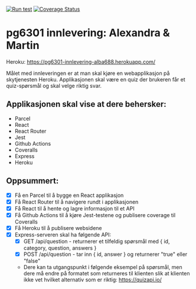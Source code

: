 [![Run test](https://github.com/kristiania-pg6301-2022/pg6301-innlevering-alba688/actions/workflows/test.yml/badge.svg)](https://github.com/kristiania-pg6301-2022/pg6301-innlevering-alba688/actions/workflows/test.yml)
[![Coverage Status](https://coveralls.io/repos/github/kristiania-pg6301-2022/pg6301-innlevering-alba688/badge.svg?branch=main)](https://coveralls.io/github/kristiania-pg6301-2022/pg6301-innlevering-alba688?branch=main)

# pg6301 innlevering: Alexandra & Martin
Heroku: https://pg6301-innlevering-alba688.herokuapp.com/


Målet med innleveringen er at man skal kjøre en webapplikasjon på skytjenesten Heroku. Applikasjonen skal være en quiz der brukeren får et quiz-spørsmål og skal velge riktig svar.

## Applikasjonen skal vise at dere behersker:
* Parcel
* React
* React Router
* Jest
* Github Actions
* Coveralls
* Express
* Heroku

## Oppsummert:
* [x] Få en Parcel til å bygge en React applikasjon
* [x] Få React Router til å navigere rundt i applikasjonen
* [x] Få React til å hente og lagre informasjon til et API
* [x] Få Github Actions til å kjøre Jest-testene og publisere coverage til Coveralls
* [x] Få Heroku til å publisere websidene
* [x] Express-serveren skal ha følgende API:
  * [x] GET /api/question - returnerer et tilfeldig spørsmål med { id, category, question, answers }
  * [x] POST /api/question - tar inn { id, answer } og returnerer "true" eller "false"
  * Dere kan ta utgangspunkt i følgende eksempel på spørsmål, men dere må endre på formatet som returneres til klienten slik at klienten ikke vet hvilket alternativ som er riktig: https://quizapi.io/

